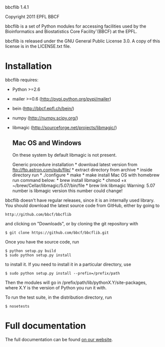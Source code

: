 bbcflib 1.4.1

Copyright 2011 EPFL BBCF <webmaster dot bbcf at epfl dot ch>

bbcflib is a set of Python modules for accessing facilities used by
the Bioinformatics and Biostatistics Core Facility˘(BBCF) at the EPFL.

bbcflib is released under the GNU General Public License 3.0. A copy
of this license is in the LICENSE.txt file.

Installation
============

bbcflib requires:
* Python >=2.6
* mailer >=0.6 (http://pypi.python.org/pypi/mailer)
* bein (http://bbcf.epfl.ch/bein/)
* numpy (http://numpy.scipy.org/)
* libmagic (http://sourceforge.net/projects/libmagic/)

    Mac OS and Windows
    ------------------

    On these system by default libmagic is not present.

    Generic procedure installation
        * download latest version from ftp://ftp.astron.com/pub/file/
        * extract directory from archive
        * inside directory run
          * ./configure
          * make
          * make install
    Mac OS with homebrew
        run command below:
            * brew install libmagic
            * chmod +x ~/brew/Cellar/libmagic/5.07/bin/file
            * brew link libmagic
        Warning: 5.07 number is libmagic version this number could change!

bbcflib doesn't have regular releases, since it is an internally used
library. You should download the latest source code from GitHub,
either by going to

    http://github.com/bbcf/bbcflib

and clicking on "Downloads", or by cloning the git repository with

    $ git clone https://github.com/bbcf/bbcflib.git

Once you have the source code, run

    $ python setup.py build
    $ sudo python setup.py install

to install it. If you need to install it in a particular directory,
use

    $ sudo python setup.py install --prefix=/prefix/path

Then the modules will go in /prefix/path/lib/pythonX.Y/site-packages,
where X.Y is the version of Python you run it with.

To run the test suite, in the distribution directory, run

    $ nosetests

Full documentation
==================

The full documentation can be found [on our website](http://bbcf.epfl.ch/bbcflib).
